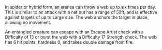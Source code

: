 In spider or hybrid form, an aranea can throw a web up to six times per day. This is similar to an attack with a net but has a range of 50ft, and is effective against targets of up to Large size. The web anchors the target in place, allowing no movement.

An entangled creature can escape with an Escape Artist check with a Difficulty of 13 or burst the web with a Difficulty 17 Strength check. The web has 6 hit points, hardness 0, and takes double damage from fire.